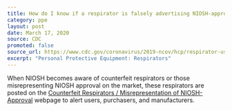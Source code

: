 ```yaml
---
title: How do I know if a respirator is falsely advertising NIOSH-approval?
category: ppe
layout: post
date: March 17, 2020
source: CDC
promoted: false
source_url: https://www.cdc.gov/coronavirus/2019-ncov/hcp/respirator-use-faq.html#respirators
excerpt: "Personal Protective Equipment: Respirators"
---
```


When NIOSH becomes aware of counterfeit respirators or those misrepresenting NIOSH approval on the market, these respirators are posted on the [Counterfeit Respirators / Misrepresentation of NIOSH-Approval](https://www.cdc.gov/niosh/npptl/usernotices/counterfeitResp.html) webpage to alert users, purchasers, and manufacturers.
